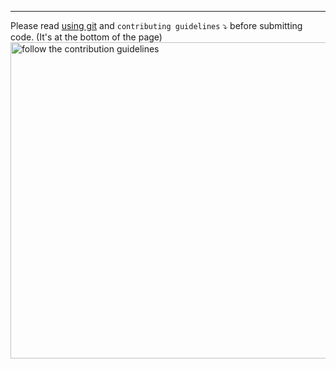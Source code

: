 
---
<!-- Please fill in your description above the --- -->
<!-- Protip, use a descriptive way such as https://cucumber.io/docs/gherkin/reference/ -->
Please read [using git](https://github.com/unacast/.github/blob/main/USING_GIT.md) and `contributing guidelines` ⤵️ before submitting code. (It's at the bottom of the page)
<img width="506" alt="follow the contribution guidelines" src="https://user-images.githubusercontent.com/4453/185570224-76924708-8f95-4409-8ebb-f373d0dfaa5f.png">
